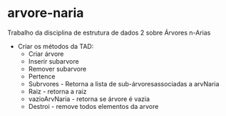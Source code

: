 # arvore-naria
Trabalho da disciplina de estrutura de dados 2 sobre Árvores n-Arias

- Criar os métodos da TAD:
  * Criar árvore
  * Inserir subarvore
  * Remover subarvore
  * Pertence
  * Subrvores - Retorna a lista de sub-árvoresassociadas a arvNaria
  * Raiz - retorna a raiz
  * vazioArvNaria - retorna se  árvore é vazia
  * Destroi - remove todos elementos da arvore
